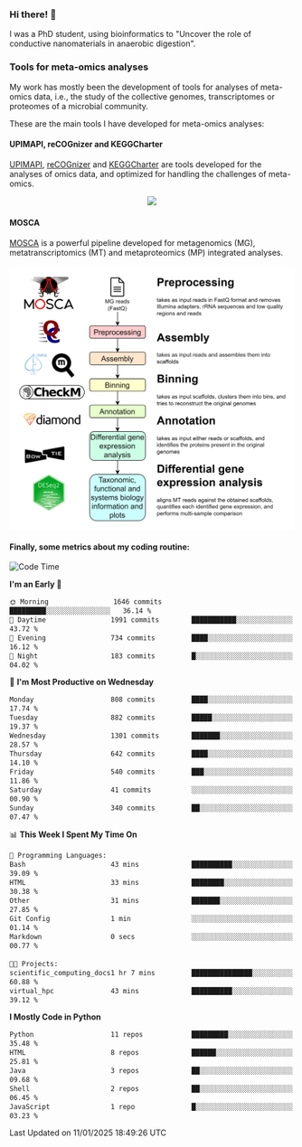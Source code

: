 ### Hi there! 👋

I was a PhD student, using bioinformatics to "Uncover the role of conductive nanomaterials in anaerobic digestion".

### Tools for meta-omics analyses

My work has mostly been the development of tools for analyses of meta-omics data, i.e., the study of the collective genomes, transcriptomes or proteomes of a microbial community.

These are the main tools I have developed for meta-omics analyses:

#### UPIMAPI, reCOGnizer and KEGGCharter

[UPIMAPI](https://github.com/iquasere/UPIMAPI), [reCOGnizer](https://github.com/iquasere/reCOGnizer) and [KEGGCharter](https://github.com/iquasere/KEGGCharter) are tools developed for the analyses of omics data, and optimized for handling the challenges of meta-omics.

<p align="center">
    <img src="assets/annotation_paper.png">
</p>

#### MOSCA

[MOSCA](https://github.com/iquasere/MOSCA) is a powerful pipeline developed for metagenomics (MG), metatranscriptomics (MT) and metaproteomics (MP) integrated analyses.

<p align="center">
    <img src="assets/mosca_workflow.png" align="center" width="700">
</p>


#### Finally, some metrics about my coding routine:

<!--START_SECTION:waka-->
![Code Time](http://img.shields.io/badge/Code%20Time-895%20hrs%2028%20mins-blue)

**I'm an Early 🐤** 

```text
🌞 Morning                1646 commits        █████████░░░░░░░░░░░░░░░░   36.14 % 
🌆 Daytime                1991 commits        ███████████░░░░░░░░░░░░░░   43.72 % 
🌃 Evening                734 commits         ████░░░░░░░░░░░░░░░░░░░░░   16.12 % 
🌙 Night                  183 commits         █░░░░░░░░░░░░░░░░░░░░░░░░   04.02 % 
```
📅 **I'm Most Productive on Wednesday** 

```text
Monday                   808 commits         ████░░░░░░░░░░░░░░░░░░░░░   17.74 % 
Tuesday                  882 commits         █████░░░░░░░░░░░░░░░░░░░░   19.37 % 
Wednesday                1301 commits        ███████░░░░░░░░░░░░░░░░░░   28.57 % 
Thursday                 642 commits         ████░░░░░░░░░░░░░░░░░░░░░   14.10 % 
Friday                   540 commits         ███░░░░░░░░░░░░░░░░░░░░░░   11.86 % 
Saturday                 41 commits          ░░░░░░░░░░░░░░░░░░░░░░░░░   00.90 % 
Sunday                   340 commits         ██░░░░░░░░░░░░░░░░░░░░░░░   07.47 % 
```


📊 **This Week I Spent My Time On** 

```text
💬 Programming Languages: 
Bash                     43 mins             ██████████░░░░░░░░░░░░░░░   39.09 % 
HTML                     33 mins             ████████░░░░░░░░░░░░░░░░░   30.38 % 
Other                    31 mins             ███████░░░░░░░░░░░░░░░░░░   27.85 % 
Git Config               1 min               ░░░░░░░░░░░░░░░░░░░░░░░░░   01.14 % 
Markdown                 0 secs              ░░░░░░░░░░░░░░░░░░░░░░░░░   00.77 % 

🐱‍💻 Projects: 
scientific_computing_docs1 hr 7 mins         ███████████████░░░░░░░░░░   60.88 % 
virtual_hpc              43 mins             ██████████░░░░░░░░░░░░░░░   39.12 % 
```

**I Mostly Code in Python** 

```text
Python                   11 repos            █████████░░░░░░░░░░░░░░░░   35.48 % 
HTML                     8 repos             ██████░░░░░░░░░░░░░░░░░░░   25.81 % 
Java                     3 repos             ██░░░░░░░░░░░░░░░░░░░░░░░   09.68 % 
Shell                    2 repos             ██░░░░░░░░░░░░░░░░░░░░░░░   06.45 % 
JavaScript               1 repo              █░░░░░░░░░░░░░░░░░░░░░░░░   03.23 % 
```




 Last Updated on 11/01/2025 18:49:26 UTC
<!--END_SECTION:waka-->
